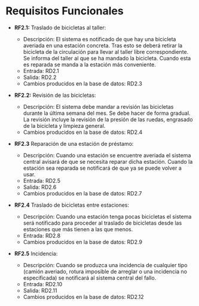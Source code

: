 # Requisitos Funcionales

  - **RF2.1:** Traslado de bicicletas al taller:    

      * Descripción: El sistema es notificado de que hay una bicicleta averiada en una estación concreta. Tras esto se deberá retirar la bicicleta de la circulación para llevar al taller libre correspondiente. Se informa del taller al que se ha mandado la bicicleta. Cuando esta es reparada se manda a la estación más conveniente.  
      * Entrada: RD2.1  
      * Salida: RD2.2  
      * Cambios producidos en la base de datos: RD2.3    
  - **RF2.2:** Revisión de las bicicletas:    

      * Descripción: El sistema debe mandar a revisión las bicicletas durante la última semana del mes. Se debe hacer de forma gradual. La revisión incluye la revisión de la presión de las ruedas, engrasado de la bicicleta y limpieza general.  
      * Cambios producidos en la base de datos: RD2.4    
  - **RF2.3** Reparación de una estación de préstamo:   

      * Descripción: Cuando una estación se encuentre averiada el sistema central avisará de que se necesita reparar dicha estación. Cuando la estación sea reparada se notificará de que ya se puede volver a usar.  
      * Entrada: RD2.5  
      * Salida: RD2.6  
      * Cambios producidos en la base de datos: RD2.7    
  - **RF2.4** Traslado de bicicletas entre estaciones:  

      * Descripción: Cuando una estación tenga pocas bicicletas el sistema será notificado para proceder al traslado de bicicletas desde las estaciones que más tienen a las que menos.  
      * Entrada: RD2.8  
      * Cambios producidos en la base de datos: RD2.9    
  - **RF2.5** Incidencia:    

      * Descripción: Cuando se produzca una incidencia de cualquier tipo (camión averiado, rotura imposible de arreglar o una incidencia no especificada) se notificará al sistema central del fallo.  
      * Entrada: RD2.10  
      * Salida: RD2.11  
      * Cambios producidos en la base de datos: RD2.12     
